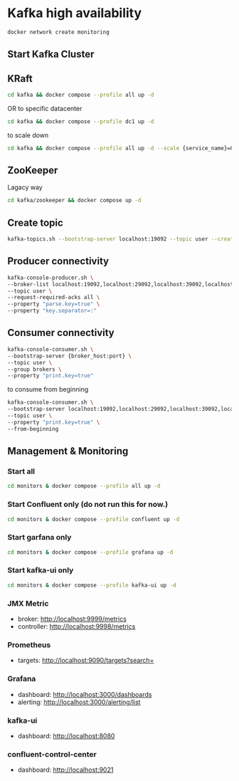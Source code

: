 # Kafka high availability

```bash
docker network create monitoring
```

## Start Kafka Cluster

## KRaft

```bash
cd kafka && docker compose --profile all up -d
```

OR to specific datacenter

```bash
cd kafka && docker compose --profile dc1 up -d
```

to scale down

```bash
cd kafka && docker compose --profile all up -d --scale {service_name}=0
```

## ZooKeeper

Lagacy way

```bash
cd kafka/zookeeper && docker compose up -d
```

## Create topic

```bash
kafka-topics.sh --bootstrap-server localhost:19092 --topic user --create --partitions 3 --replication-factor 5
```

## Producer connectivity

```bash
kafka-console-producer.sh \
--broker-list localhost:19092,localhost:29092,localhost:39092,localhost:49092,localhost:59092 \
--topic user \
--request-required-acks all \
--property "parse.key=true" \
--property "key.separator=:"
```

## Consumer connectivity

```bash
kafka-console-consumer.sh \
--bootstrap-server {broker_host:port} \
--topic user \
--group brokers \
--property "print.key=true"
```

to consume from beginning

```bash
kafka-console-consumer.sh \
--bootstrap-server localhost:19092,localhost:29092,localhost:39092,localhost:49092,localhost:59092 \
--topic user \
--property "print.key=true" \
--from-beginning
```

## Management & Monitoring

### Start all

```bash
cd monitors & docker compose --profile all up -d
```

### Start Confluent only (do not run this for now.)

```bash
cd monitors & docker compose --profile confluent up -d
```

### Start garfana only

```bash
cd monitors & docker compose --profile grafana up -d
```

### Start kafka-ui only

```bash
cd monitors & docker compose --profile kafka-ui up -d
```

### JMX Metric

- broker: <http://localhost:9999/metrics>
- controller: <http://localhost:9998/metrics>

### Prometheus

- targets: <http://localhost:9090/targets?search=>

### Grafana

- dashboard: <http://localhost:3000/dashboards>
- alerting: <http://localhost:3000/alerting/list>

### kafka-ui

- dashboard: <http://localhost:8080>

### confluent-control-center

- dashboard: <http://localhost:9021>
